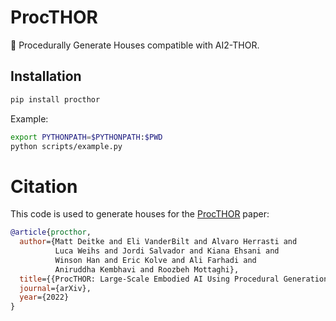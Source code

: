 # ProcTHOR

🏡 Procedurally Generate Houses compatible with AI2-THOR.

## Installation

```bash
pip install procthor
```

Example:
```bash
export PYTHONPATH=$PYTHONPATH:$PWD
python scripts/example.py
```

# Citation

This code is used to generate houses for the [ProcTHOR](https://procthor.allenai.org/) paper:

```bibtex
@article{procthor,
  author={Matt Deitke and Eli VanderBilt and Alvaro Herrasti and
          Luca Weihs and Jordi Salvador and Kiana Ehsani and
          Winson Han and Eric Kolve and Ali Farhadi and
          Aniruddha Kembhavi and Roozbeh Mottaghi},
  title={{ProcTHOR: Large-Scale Embodied AI Using Procedural Generation}},
  journal={arXiv},
  year={2022}
}
```
